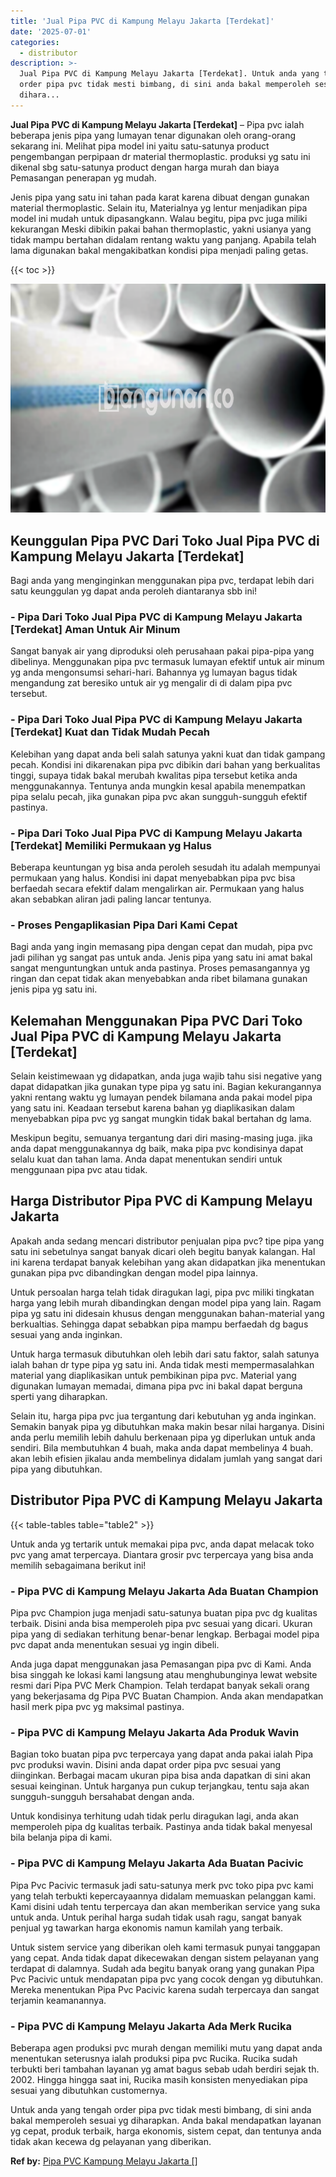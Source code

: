 ```yaml
---
title: 'Jual Pipa PVC di Kampung Melayu Jakarta [Terdekat]'
date: '2025-07-01'
categories:
  - distributor
description: >-
  Jual Pipa PVC di Kampung Melayu Jakarta [Terdekat]. Untuk anda yang tengah
  order pipa pvc tidak mesti bimbang, di sini anda bakal memperoleh sesuai yg
  dihara...
---
```


**Jual Pipa PVC di Kampung Melayu Jakarta \[Terdekat\]** – Pipa pvc ialah beberapa jenis pipa yang lumayan tenar digunakan oleh orang-orang sekarang ini. Melihat pipa model ini yaitu satu-satunya product pengembangan perpipaan dr material thermoplastic. produksi yg satu ini dikenal sbg satu-satunya product dengan harga murah dan biaya Pemasangan penerapan yg mudah.

Jenis pipa yang satu ini tahan pada karat karena dibuat dengan gunakan material thermoplastic. Selain itu, Materialnya yg lentur menjadikan pipa model ini mudah untuk dipasangkann. Walau begitu, pipa pvc juga miliki kekurangan Meski dibikin pakai bahan thermoplastic, yakni usianya yang tidak mampu bertahan didalam rentang waktu yang panjang. Apabila telah lama digunakan bakal mengakibatkan kondisi pipa menjadi paling getas.

{{< toc >}}

![Jual Pipa PVC di Kampung Melayu Jakarta [Terdekat]](/images/jaul-pipa-pvc-01.png)

## Keunggulan Pipa PVC Dari Toko Jual Pipa PVC di Kampung Melayu Jakarta \[Terdekat\]

Bagi anda yang menginginkan menggunakan pipa pvc, terdapat lebih dari satu keunggulan yg dapat anda peroleh diantaranya sbb ini!

### \- Pipa Dari Toko Jual Pipa PVC di Kampung Melayu Jakarta \[Terdekat\] Aman Untuk Air Minum

Sangat banyak air yang diproduksi oleh perusahaan pakai pipa-pipa yang dibelinya. Menggunakan pipa pvc termasuk lumayan efektif untuk air minum yg anda mengonsumsi sehari-hari. Bahannya yg lumayan bagus tidak mengandung zat beresiko untuk air yg mengalir di di dalam pipa pvc tersebut.

### \- Pipa Dari Toko Jual Pipa PVC di Kampung Melayu Jakarta \[Terdekat\] Kuat dan Tidak Mudah Pecah

Kelebihan yang dapat anda beli salah satunya yakni kuat dan tidak gampang pecah. Kondisi ini dikarenakan pipa pvc dibikin dari bahan yang berkualitas tinggi, supaya tidak bakal merubah kwalitas pipa tersebut ketika anda menggunakannya. Tentunya anda mungkin kesal apabila menempatkan pipa selalu pecah, jika gunakan pipa pvc akan sungguh-sungguh efektif pastinya.

### \- Pipa Dari Toko Jual Pipa PVC di Kampung Melayu Jakarta \[Terdekat\] Memiliki Permukaan yg Halus

Beberapa keuntungan yg bisa anda peroleh sesudah itu adalah mempunyai permukaan yang halus. Kondisi ini dapat menyebabkan pipa pvc bisa berfaedah secara efektif dalam mengalirkan air. Permukaan yang halus akan sebabkan aliran jadi paling lancar tentunya.

### \- Proses Pengaplikasian Pipa Dari Kami Cepat

Bagi anda yang ingin memasang pipa dengan cepat dan mudah, pipa pvc jadi pilihan yg sangat pas untuk anda. Jenis pipa yang satu ini amat bakal sangat menguntungkan untuk anda pastinya. Proses pemasangannya yg ringan dan cepat tidak akan menyebabkan anda ribet bilamana gunakan jenis pipa yg satu ini.

## Kelemahan Menggunakan Pipa PVC Dari Toko Jual Pipa PVC di Kampung Melayu Jakarta \[Terdekat\]

Selain keistimewaan yg didapatkan, anda juga wajib tahu sisi negative yang dapat didapatkan jika gunakan type pipa yg satu ini. Bagian kekurangannya yakni rentang waktu yg lumayan pendek bilamana anda pakai model pipa yang satu ini. Keadaan tersebut karena bahan yg diaplikasikan dalam menyebabkan pipa pvc yg sangat mungkin tidak bakal bertahan dg lama.

Meskipun begitu, semuanya tergantung dari diri masing-masing juga. jika anda dapat menggunakannya dg baik, maka pipa pvc kondisinya dapat selalu kuat dan tahan lama. Anda dapat menentukan sendiri untuk menggunaan pipa pvc atau tidak.

## Harga Distributor Pipa PVC di Kampung Melayu Jakarta

Apakah anda sedang mencari distributor penjualan pipa pvc? tipe pipa yang satu ini sebetulnya sangat banyak dicari oleh begitu banyak kalangan. Hal ini karena terdapat banyak kelebihan yang akan didapatkan jika menentukan gunakan pipa pvc dibandingkan dengan model pipa lainnya.

Untuk persoalan harga telah tidak diragukan lagi, pipa pvc miliki tingkatan harga yang lebih murah dibandingkan dengan model pipa yang lain. Ragam pipa yg satu ini didesain khusus dengan menggunakan bahan-material yang berkualtias. Sehingga dapat sebabkan pipa mampu berfaedah dg bagus sesuai yang anda inginkan.

Untuk harga termasuk dibutuhkan oleh lebih dari satu faktor, salah satunya ialah bahan dr type pipa yg satu ini. Anda tidak mesti mempermasalahkan material yang diaplikasikan untuk pembikinan pipa pvc. Material yang digunakan lumayan memadai, dimana pipa pvc ini bakal dapat berguna sperti yang diharapkan.

Selain itu, harga pipa pvc jua tergantung dari kebutuhan yg anda inginkan. Semakin banyak pipa yg dibutuhkan maka makin besar nilai harganya. Disini anda perlu memilih lebih dahulu berkenaan pipa yg diperlukan untuk anda sendiri. Bila membutuhkan 4 buah, maka anda dapat membelinya 4 buah. akan lebih efisien jikalau anda membelinya didalam jumlah yang sangat dari pipa yang dibutuhkan.

## Distributor Pipa PVC di Kampung Melayu Jakarta

{{< table-tables table="table2" >}}

Untuk anda yg tertarik untuk memakai pipa pvc, anda dapat melacak toko pvc yang amat terpercaya. Diantara grosir pvc terpercaya yang bisa anda memilih sebagaimana berikut ini!

### \- Pipa PVC di Kampung Melayu Jakarta Ada Buatan Champion

Pipa pvc Champion juga menjadi satu-satunya buatan pipa pvc dg kualitas terbaik. Disini anda bisa memperoleh pipa pvc sesuai yang dicari. Ukuran pipa yang di sediakan terhitung benar-benar lengkap. Berbagai model pipa pvc dapat anda menentukan sesuai yg ingin dibeli.

Anda juga dapat menggunakan jasa Pemasangan pipa pvc di Kami. Anda bisa singgah ke lokasi kami langsung atau menghubunginya lewat website resmi dari Pipa PVC Merk Champion. Telah terdapat banyak sekali orang yang bekerjasama dg Pipa PVC Buatan Champion. Anda akan mendapatkan hasil merk pipa pvc yg maksimal pastinya.

### \- Pipa PVC di Kampung Melayu Jakarta Ada Produk Wavin

Bagian toko buatan pipa pvc terpercaya yang dapat anda pakai ialah Pipa pvc produksi wavin. Disini anda dapat order pipa pvc sesuai yang diinginkan. Berbagai macam ukuran pipa bisa anda dapatkan di sini akan sesuai keinginan. Untuk harganya pun cukup terjangkau, tentu saja akan sungguh-sungguh bersahabat dengan anda.

Untuk kondisinya terhitung udah tidak perlu diragukan lagi, anda akan memperoleh pipa dg kualitas terbaik. Pastinya anda tidak bakal menyesal bila belanja pipa di kami.

### \- Pipa PVC di Kampung Melayu Jakarta Ada Buatan Pacivic

Pipa Pvc Pacivic termasuk jadi satu-satunya merk pvc toko pipa pvc kami yang telah terbukti kepercayaannya didalam memuaskan pelanggan kami. Kami disini udah tentu terpercaya dan akan memberikan service yang suka untuk anda. Untuk perihal harga sudah tidak usah ragu, sangat banyak penjual yg tawarkan harga ekonomis namun kamilah yang terbaik.

Untuk sistem service yang diberikan oleh kami termasuk punyai tanggapan yang cepat. Anda tidak dapat dikecewakan dengan sistem pelayanan yang terdapat di dalamnya. Sudah ada begitu banyak orang yang gunakan Pipa Pvc Pacivic untuk mendapatan pipa pvc yang cocok dengan yg dibutuhkan. Mereka menentukan Pipa Pvc Pacivic karena sudah terpercaya dan sangat terjamin keamanannya.

### \- Pipa PVC di Kampung Melayu Jakarta Ada Merk Rucika

Beberapa agen produksi pvc murah dengan memiliki mutu yang dapat anda menentukan seterusnya ialah produksi pipa pvc Rucika. Rucika sudah terbukti beri tambahan layanan yg amat bagus sebab udah berdiri sejak th. 2002. Hingga hingga saat ini, Rucika masih konsisten menyediakan pipa sesuai yang dibutuhkan customernya.

Untuk anda yang tengah order pipa pvc tidak mesti bimbang, di sini anda bakal memperoleh sesuai yg diharapkan. Anda bakal mendapatkan layanan yg cepat, produk terbaik, harga ekonomis, sistem cepat, dan tentunya anda tidak akan kecewa dg pelayanan yang diberikan.

**Ref by:** [Pipa PVC Kampung Melayu Jakarta []](https://id.wikipedia.org/wiki/Pipa)
